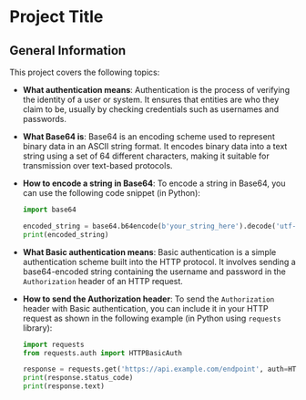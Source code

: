 # Project Title

## General Information

This project covers the following topics:

- **What authentication means**: 
  Authentication is the process of verifying the identity of a user or system. It ensures that entities are who they claim to be, usually by checking credentials such as usernames and passwords.

- **What Base64 is**: 
  Base64 is an encoding scheme used to represent binary data in an ASCII string format. It encodes binary data into a text string using a set of 64 different characters, making it suitable for transmission over text-based protocols.

- **How to encode a string in Base64**: 
  To encode a string in Base64, you can use the following code snippet (in Python):

  ```python
  import base64

  encoded_string = base64.b64encode(b'your_string_here').decode('utf-8')
  print(encoded_string)
  ```

- **What Basic authentication means**: 
  Basic authentication is a simple authentication scheme built into the HTTP protocol. It involves sending a base64-encoded string containing the username and password in the `Authorization` header of an HTTP request.

- **How to send the Authorization header**: 
  To send the `Authorization` header with Basic authentication, you can include it in your HTTP request as shown in the following example (in Python using `requests` library):

  ```python
  import requests
  from requests.auth import HTTPBasicAuth

  response = requests.get('https://api.example.com/endpoint', auth=HTTPBasicAuth('username', 'password'))
  print(response.status_code)
  print(response.text)
  ```
